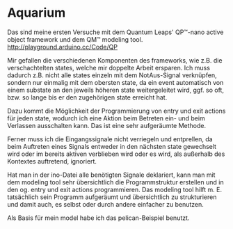 # Aquarium

Das sind meine ersten Versuche mit dem Quantum Leaps' QP™-nano active object framework und dem QM™ modeling tool. 
http://playground.arduino.cc/Code/QP

Mir gefallen die verschiedenen Komponenten des frameworks, wie z.B. die verschachtelten states, welche mir doppelte Arbeit ersparen. Ich muss dadurch z.B. nicht alle states einzeln mit dem NotAus-Signal verknüpfen, sondern nur einmalig mit dem obersten state, da ein event automatisch von einem substate an den jeweils höheren state weitergeleitet wird, ggf. so oft, bzw. so lange bis er den zugehörigen state erreicht hat.

Dazu kommt die Möglichkeit der Programmierung von entry und exit actions für jeden state, wodurch ich eine Aktion beim Betreten ein- und beim Verlassen ausschalten kann. Das ist eine sehr aufgeräumte Methode.

Ferner muss ich die Eingangssignale nicht verriegeln und entprellen, da beim Auftreten eines Signals entweder in den nächsten state gewechselt wird oder im bereits aktiven verblieben wird oder es wird, als außerhalb des Kontextes auftretend, ignoriert.

Hat man in der ino-Datei alle benötigten Signale deklariert, kann man mit dem modeling tool sehr übersichtlich die Programmstruktur erstellen und in den og. entry und exit actions programmieren.
Das modeling tool hilft m. E. tatsächlich sein Programm aufgeräumt und übersichtlich zu strukturieren und damit auch, es selbst oder durch andere einfacher zu benutzen.

Als Basis für mein model habe ich das pelican-Beispiel benutzt.
